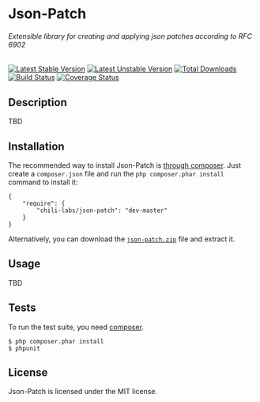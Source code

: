 # Json-Patch
###### Extensible library for creating and applying json patches according to RFC 6902

[![Latest Stable Version](https://poser.pugx.org/chili-labs/json-patch/v/stable.png)](https://packagist.org/packages/chili-labs/json-patch) [![Latest Unstable Version](https://poser.pugx.org/chili-labs/json-patch/v/unstable.png)](https://packagist.org/packages/chili-labs/json-patch) [![Total Downloads](https://poser.pugx.org/chili-labs/json-patch/downloads.png)](https://packagist.org/packages/chili-labs/json-patch) [![Build Status](https://secure.travis-ci.org/chili-labs/json-patch.png?branch=master)](http://travis-ci.org/chili-labs/json-patch) [![Coverage Status](https://codecov.io/github/chili-labs/json-patch/coverage.svg?branch=master)](https://codecov.io/github/chili-labs/json-patch?branch=master)

## Description

TBD

## Installation

The recommended way to install Json-Patch is [through
composer](http://getcomposer.org). Just create a `composer.json` file and
run the `php composer.phar install` command to install it:

    {
        "require": {
            "chili-labs/json-patch": "dev-master"
        }
    }

Alternatively, you can download the [`json-patch.zip`][1] file and extract it.

## Usage

TBD

## Tests

To run the test suite, you need [composer](http://getcomposer.org).

    $ php composer.phar install
    $ phpunit

## License

Json-Patch is licensed under the MIT license.

[1]: https://github.com/chili-labs/json-patch/archive/master.zip
